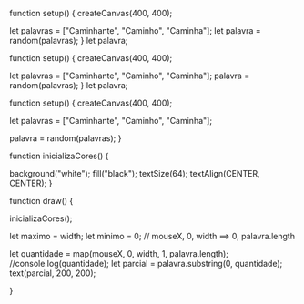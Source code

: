 function setup() {
  createCanvas(400, 400);
  
  let palavras = ["Caminhante", "Caminho", "Caminha"];
  let palavra = random(palavras);
}
let palavra;

function setup() {
  createCanvas(400, 400);
  
  let palavras = ["Caminhante", "Caminho", "Caminha"];
  palavra = random(palavras);
}
let palavra;

function setup() {
  createCanvas(400, 400);
  
  
  let palavras = ["Caminhante", "Caminho", "Caminha"];
  
  palavra = random(palavras);
}

function inicializaCores() {
  
  background("white");
  fill("black");
  textSize(64);
  textAlign(CENTER, CENTER);
}

function draw() {
  
  inicializaCores();

  let maximo = width;
  let minimo = 0;
  // mouseX, 0, width ==> 0, palavra.length
  
  let quantidade = map(mouseX, 0, width, 1, palavra.length);
  //console.log(quantidade);
  let parcial = palavra.substring(0, quantidade);
  text(parcial, 200, 200);
  
}
